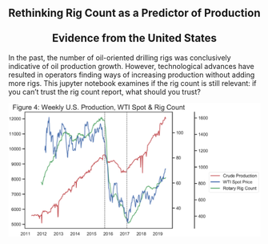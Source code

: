 <H2 align="center"> Rethinking Rig Count as a Predictor of Production<br> <br>  Evidence from the United States </H1> 


In the past, the number of oil-oriented drilling rigs was conclusively indicative of oil production growth. However, technological advances have resulted in operators finding ways of increasing production without adding more rigs. This jupyter notebook examines if the rig count is still relevant: if you can’t trust the rig count report, what should you trust?  

<img src="https://github.com/MarcusMLarsson/Rotary-Rig-Count/blob/master/image/rig.PNG" width="700">

